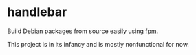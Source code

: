 handlebar
=========

Build Debian packages from source easily using [fpm](https://github.com/jordansissel/fpm).

This project is in its infancy and is mostly nonfunctional for now.
